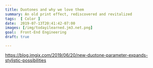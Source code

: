 ```yaml
---
title: Duotones and why we love them
summary: An old print effect, rediscovered and revitalized
tags:  [ Color ]
date:  2019-07-13T20:41:42-07:00
images: [/img/todayilearned.jm3.net.png]
goal:  Front-End Engineering
draft: true

---
```


https://blog.imgix.com/2019/06/20/new-duotone-parameter-expands-stylistic-possibilities
